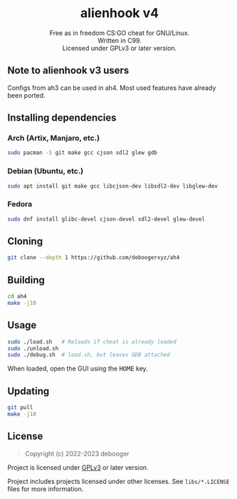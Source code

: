 <div align="center">
<h1>alienhook v4</h1>
Free as in freedom CS:GO cheat for GNU/Linux.<br>
Written in C99.<br>
Licensed under GPLv3 or later version.<br>
</div>

## Note to alienhook v3 users

Configs from ah3 can be used in ah4.
Most used features have already been ported.

## Installing dependencies

### Arch (Artix, Manjaro, etc.)

```sh
sudo pacman -S git make gcc cjson sdl2 glew gdb
```

### Debian (Ubuntu, etc.)

```sh
sudo apt install git make gcc libcjson-dev libsdl2-dev libglew-dev
```

### Fedora

```sh
sudo dnf install glibc-devel cjson-devel sdl2-devel glew-devel
```

## Cloning

```sh
git clone --depth 1 https://github.com/deboogerxyz/ah4
```

## Building

```sh
cd ah4
make -j10
```

## Usage

```sh
sudo ./load.sh   # Reloads if cheat is already loaded
sudo ./unload.sh
sudo ./debug.sh  # load.sh, but leaves GDB attached
```

When loaded, open the GUI using the <kbd>HOME</kbd> key.

## Updating

```sh
git pull
make -j10
```

## License

> Copyright (c) 2022-2023 debooger

Project is licensed under [GPLv3](https://www.gnu.org/licenses/gpl-3.0.en.html) or later version.

Project includes projects licensed under other licenses. See `libs/*.LICENSE` files for more information.
